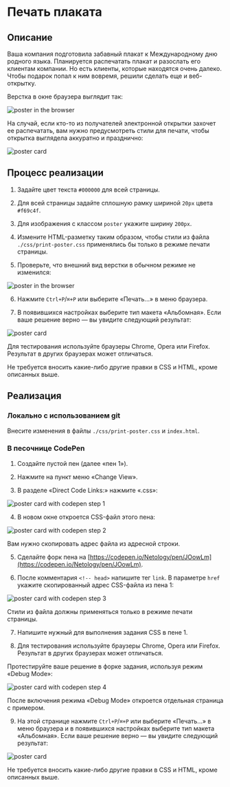 # Печать плаката

## Описание
Ваша компания подготовила забавный плакат к Международному дню родного языка. Планируется распечатать плакат и разослать его клиентам компании. Но есть клиенты, которые находятся очень далеко. Чтобы подарок попал к ним вовремя, решили сделать еще и веб-открытку.

Верстка в окне браузера выглядит так:

![poster in the browser](../../sources/media-queries-poster-page.jpg)

На случай, если кто-то из получателей электронной открытки захочет ее распечатать, вам нужно предусмотреть стили для печати, чтобы открытка выглядела аккуратно и празднично:

![poster card](../../sources/media-queries-poster-card.jpg)

## Процесс реализации

1. Задайте цвет текста `#000000` для всей страницы.

2. Для всей страницы задайте сплошную рамку шириной `20px` цвета `#f69c4f`.

3. Для изображения с классом `poster` укажите ширину `200px`.

4. Измените HTML-разметку таким образом, чтобы стили из файла `./css/print-poster.css` применялись бы только в режиме печати страницы.

5. Проверьте, что внешний вид верстки в обычном режиме не изменился:

![poster in the browser](../../sources/media-queries-poster-page.jpg)

6. Нажмите `Ctrl+P`/`⌘+P` или выберите «Печать...» в меню браузера.

7. В появившихся настройках выберите тип макета «Альбомная». Если ваше решение верно &mdash; вы увидите следующий результат:

![poster card](../../sources/media-queries-poster-card.jpg)

Для тестирования используйте браузеры Chrome, Opera или Firefox. Результат в других браузерах может отличаться.

Не требуется вносить какие-либо другие правки в CSS и HTML, кроме описанных выше.

## Реализация

### Локально с использованием git

Внесите изменения в файлы `./css/print-poster.css` и `index.html`. 

### В песочнице CodePen

1. Создайте пустой пен (далее «пен 1»).

2. Нажмите на пункт меню «Change View».

3. В разделе «Direct Code Links:» нажмите «.css»:

![poster card with codepen step 1](../../sources/media-queries-poster-step0.jpg)

4. В новом окне откроется CSS-файл этого пена:
 
![poster card with codepen step 2](../../sources/media-queries-poster-step1.jpg)

Вам нужно скопировать адрес файла из адресной строки.

5. Сделайте форк пена на [https://codepen.io/Netology/pen/JOowLm](https://codepen.io/Netology/pen/JOowLm).

6. После комментария `<!-- head>` напишите тег `link`. В параметре `href` укажите скопированный адрес CSS-файла из пена 1:

![poster card with codepen step 3](../../sources/media-queries-poster-step2.jpg)

Стили из файла должны применяться только в режиме печати страницы. 

7. Напишите нужный для выполнения задания CSS в пене 1.

8. Для тестирования используйте браузеры Chrome, Opera или Firefox. Результат в других браузерах может отличаться.

Протестируйте ваше решение в форке задания, используя режим «Debug Mode»:

![poster card with codepen step 4](../../sources/media-queries-poster-step3.jpg)

После включения режима «Debug Mode» откроется отдельная страница с примером.

9. На этой странице нажмите `Ctrl+P`/`⌘+P` или выберите «Печать...» в меню браузера и в появившихся настройках выберите тип макета «Альбомная».
Если ваше решение верно &mdash; вы увидите следующий результат:
   
![poster card](../../sources/media-queries-poster-card.jpg)

Не требуется вносить какие-либо другие правки в CSS и HTML, кроме описанных выше.
